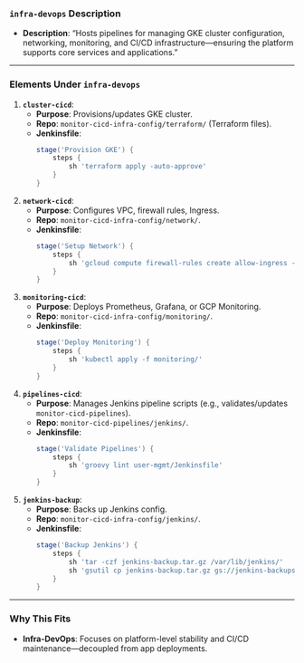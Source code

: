 ### `infra-devops` Description
- **Description**: “Hosts pipelines for managing GKE cluster configuration, networking, monitoring, and CI/CD infrastructure—ensuring the platform supports core services and applications.”

---

### Elements Under `infra-devops`
1. **`cluster-cicd`**:
   - **Purpose**: Provisions/updates GKE cluster.
   - **Repo**: `monitor-cicd-infra-config/terraform/` (Terraform files).
   - **Jenkinsfile**: 
     ```groovy
     stage('Provision GKE') {
         steps {
             sh 'terraform apply -auto-approve'
         }
     }
     ```
2. **`network-cicd`**:
   - **Purpose**: Configures VPC, firewall rules, Ingress.
   - **Repo**: `monitor-cicd-infra-config/network/`.
   - **Jenkinsfile**: 
     ```groovy
     stage('Setup Network') {
         steps {
             sh 'gcloud compute firewall-rules create allow-ingress --allow tcp:80'
         }
     }
     ```
3. **`monitoring-cicd`**:
   - **Purpose**: Deploys Prometheus, Grafana, or GCP Monitoring.
   - **Repo**: `monitor-cicd-infra-config/monitoring/`.
   - **Jenkinsfile**: 
     ```groovy
     stage('Deploy Monitoring') {
         steps {
             sh 'kubectl apply -f monitoring/'
         }
     }
     ```
4. **`pipelines-cicd`**:
   - **Purpose**: Manages Jenkins pipeline scripts (e.g., validates/updates `monitor-cicd-pipelines`).
   - **Repo**: `monitor-cicd-pipelines/jenkins/`.
   - **Jenkinsfile**: 
     ```groovy
     stage('Validate Pipelines') {
         steps {
             sh 'groovy lint user-mgmt/Jenkinsfile'
         }
     }
     ```
5. **`jenkins-backup`**:
   - **Purpose**: Backs up Jenkins config.
   - **Repo**: `monitor-cicd-infra-config/jenkins/`.
   - **Jenkinsfile**: 
     ```groovy
     stage('Backup Jenkins') {
         steps {
             sh 'tar -czf jenkins-backup.tar.gz /var/lib/jenkins/'
             sh 'gsutil cp jenkins-backup.tar.gz gs://jenkins-backups/'
         }
     }
     ```

---

### Why This Fits
- **Infra-DevOps**: Focuses on platform-level stability and CI/CD maintenance—decoupled from app deployments.
